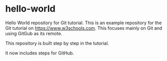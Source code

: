 # hello-world
Hello World repository for Git tutorial.
This is an example repository for the Git tutorial on https://www.w3schools.com.
This focuses mainly on Git and using GitGub as its remote.

This repository is built step by step in the tutorial.

It now includes steps for GitHub.
